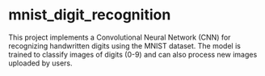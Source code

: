 # mnist_digit_recognition
This project implements a Convolutional Neural Network (CNN) for recognizing handwritten digits using the MNIST dataset. The model is trained to classify images of digits (0-9) and can also process new images uploaded by users.
